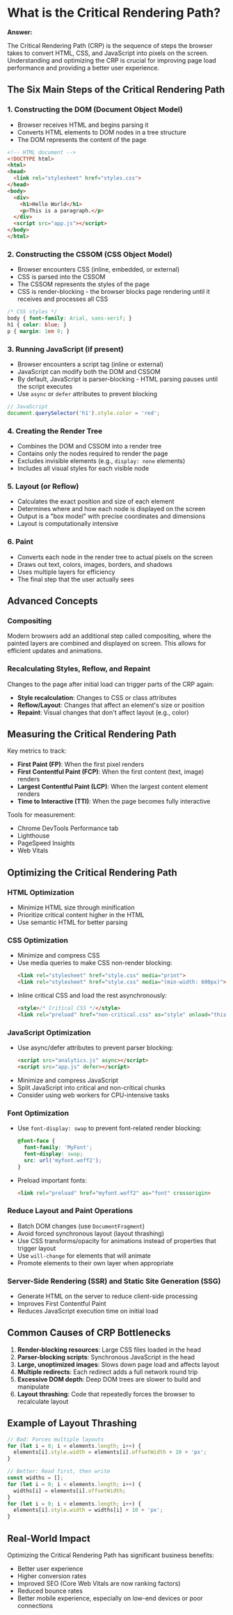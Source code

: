 # What is the Critical Rendering Path?

**Answer:**

The Critical Rendering Path (CRP) is the sequence of steps the browser takes to convert HTML, CSS, and JavaScript into pixels on the screen. Understanding and optimizing the CRP is crucial for improving page load performance and providing a better user experience.

## The Six Main Steps of the Critical Rendering Path

### 1. Constructing the DOM (Document Object Model)

- Browser receives HTML and begins parsing it
- Converts HTML elements to DOM nodes in a tree structure
- The DOM represents the content of the page

```html
<!-- HTML document -->
<!DOCTYPE html>
<html>
<head>
  <link rel="stylesheet" href="styles.css">
</head>
<body>
  <div>
    <h1>Hello World</h1>
    <p>This is a paragraph.</p>
  </div>
  <script src="app.js"></script>
</body>
</html>
```

### 2. Constructing the CSSOM (CSS Object Model)

- Browser encounters CSS (inline, embedded, or external)
- CSS is parsed into the CSSOM
- The CSSOM represents the styles of the page
- CSS is render-blocking - the browser blocks page rendering until it receives and processes all CSS

```css
/* CSS styles */
body { font-family: Arial, sans-serif; }
h1 { color: blue; }
p { margin: 1em 0; }
```

### 3. Running JavaScript (if present)

- Browser encounters a script tag (inline or external)
- JavaScript can modify both the DOM and CSSOM
- By default, JavaScript is parser-blocking - HTML parsing pauses until the script executes
- Use `async` or `defer` attributes to prevent blocking

```javascript
// JavaScript
document.querySelector('h1').style.color = 'red';
```

### 4. Creating the Render Tree

- Combines the DOM and CSSOM into a render tree
- Contains only the nodes required to render the page
- Excludes invisible elements (e.g., `display: none` elements)
- Includes all visual styles for each visible node

### 5. Layout (or Reflow)

- Calculates the exact position and size of each element
- Determines where and how each node is displayed on the screen
- Output is a "box model" with precise coordinates and dimensions
- Layout is computationally intensive

### 6. Paint

- Converts each node in the render tree to actual pixels on the screen
- Draws out text, colors, images, borders, and shadows
- Uses multiple layers for efficiency
- The final step that the user actually sees

## Advanced Concepts

### Compositing

Modern browsers add an additional step called compositing, where the painted layers are combined and displayed on screen. This allows for efficient updates and animations.

### Recalculating Styles, Reflow, and Repaint

Changes to the page after initial load can trigger parts of the CRP again:

- **Style recalculation**: Changes to CSS or class attributes
- **Reflow/Layout**: Changes that affect an element's size or position
- **Repaint**: Visual changes that don't affect layout (e.g., color)

## Measuring the Critical Rendering Path

Key metrics to track:

- **First Paint (FP)**: When the first pixel renders
- **First Contentful Paint (FCP)**: When the first content (text, image) renders
- **Largest Contentful Paint (LCP)**: When the largest content element renders
- **Time to Interactive (TTI)**: When the page becomes fully interactive

Tools for measurement:
- Chrome DevTools Performance tab
- Lighthouse
- PageSpeed Insights
- Web Vitals

## Optimizing the Critical Rendering Path

### HTML Optimization

- Minimize HTML size through minification
- Prioritize critical content higher in the HTML
- Use semantic HTML for better parsing

### CSS Optimization

- Minimize and compress CSS
- Use media queries to make CSS non-render blocking:
  ```html
  <link rel="stylesheet" href="style.css" media="print">
  <link rel="stylesheet" href="style.css" media="(min-width: 600px)">
  ```
- Inline critical CSS and load the rest asynchronously:
  ```html
  <style>/* Critical CSS */</style>
  <link rel="preload" href="non-critical.css" as="style" onload="this.rel='stylesheet'">
  ```

### JavaScript Optimization

- Use async/defer attributes to prevent parser blocking:
  ```html
  <script src="analytics.js" async></script>
  <script src="app.js" defer></script>
  ```
- Minimize and compress JavaScript
- Split JavaScript into critical and non-critical chunks
- Consider using web workers for CPU-intensive tasks

### Font Optimization

- Use `font-display: swap` to prevent font-related render blocking:
  ```css
  @font-face {
    font-family: 'MyFont';
    font-display: swap;
    src: url('myfont.woff2');
  }
  ```
- Preload important fonts:
  ```html
  <link rel="preload" href="myfont.woff2" as="font" crossorigin>
  ```

### Reduce Layout and Paint Operations

- Batch DOM changes (use `DocumentFragment`)
- Avoid forced synchronous layout (layout thrashing)
- Use CSS transforms/opacity for animations instead of properties that trigger layout
- Use `will-change` for elements that will animate
- Promote elements to their own layer when appropriate

### Server-Side Rendering (SSR) and Static Site Generation (SSG)

- Generate HTML on the server to reduce client-side processing
- Improves First Contentful Paint
- Reduces JavaScript execution time on initial load

## Common Causes of CRP Bottlenecks

1. **Render-blocking resources**: Large CSS files loaded in the head
2. **Parser-blocking scripts**: Synchronous JavaScript in the head
3. **Large, unoptimized images**: Slows down page load and affects layout
4. **Multiple redirects**: Each redirect adds a full network round trip
5. **Excessive DOM depth**: Deep DOM trees are slower to build and manipulate
6. **Layout thrashing**: Code that repeatedly forces the browser to recalculate layout

## Example of Layout Thrashing

```javascript
// Bad: Forces multiple layouts
for (let i = 0; i < elements.length; i++) {
  elements[i].style.width = elements[i].offsetWidth + 10 + 'px';
}

// Better: Read first, then write
const widths = [];
for (let i = 0; i < elements.length; i++) {
  widths[i] = elements[i].offsetWidth;
}
for (let i = 0; i < elements.length; i++) {
  elements[i].style.width = widths[i] + 10 + 'px';
}
```

## Real-World Impact

Optimizing the Critical Rendering Path has significant business benefits:

- Better user experience
- Higher conversion rates
- Improved SEO (Core Web Vitals are now ranking factors)
- Reduced bounce rates
- Better mobile experience, especially on low-end devices or poor connections
